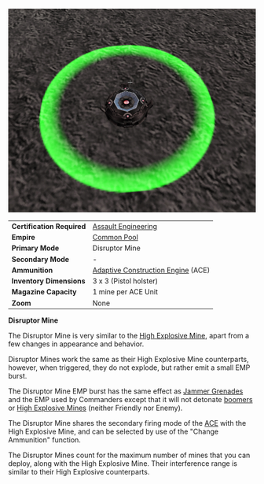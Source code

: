 ![](../images/DisruptorMine.jpg "DisruptorMine.jpg")

|                            |                                                                       |
| -------------------------- | --------------------------------------------------------------------- |
| **Certification Required** | [Assault Engineering](../certifications/Assault_Engineering.md)       |
| **Empire**                 | [Common Pool](../terminology/Common_Pool.md)                          |
| **Primary Mode**           | Disruptor Mine                                                        |
| **Secondary Mode**         | \-                                                                    |
| **Ammunition**             | [Adaptive Construction Engine](Adaptive_Construction_Engine.md) (ACE) |
| **Inventory Dimensions**   | 3 x 3 (Pistol holster)                                                |
| **Magazine Capacity**      | 1 mine per ACE Unit                                                   |
| **Zoom**                   | None                                                                  |

**Disruptor Mine**

The Disruptor Mine is very similar to the
[High Explosive Mine](Adaptive_Construction_Engine.md#High_Explosive_Mine),
apart from a few changes in appearance and behavior.

Disruptor Mines work the same as their High Explosive Mine counterparts,
however, when triggered, they do not explode, but rather emit a small EMP burst.

The Disruptor Mine EMP burst has the same effect as
[Jammer Grenades](Jammer_Grenade.md) and the EMP used by Commanders except that
it will not detonate [boomers](Boomer.md) or
[High Explosive Mines](Adaptive_Construction_Engine.md#High_Explosive_Mine)
(neither Friendly nor Enemy).

The Disruptor Mine shares the secondary firing mode of the
[ACE](Adaptive_Construction_Engine.md) with the High Explosive Mine, and can be
selected by use of the "Change Ammunition" function.

The Disruptor Mines count for the maximum number of mines that you can deploy,
along with the High Explosive Mine. Their interference range is similar to their
High Explosive counterparts.

<!--[Category:Weapons](Category:Weapons.md)-->

